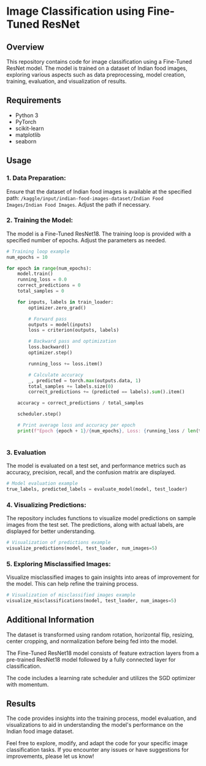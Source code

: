 # Image Classification using Fine-Tuned ResNet

## Overview

This repository contains code for image classification using a Fine-Tuned ResNet model. The model is trained on a dataset of Indian food images, exploring various aspects such as data preprocessing, model creation, training, evaluation, and visualization of results.

## Requirements

- Python 3
- PyTorch
- scikit-learn
- matplotlib
- seaborn

## Usage

### 1. Data Preparation:

Ensure that the dataset of Indian food images is available at the specified path: `/kaggle/input/indian-food-images-dataset/Indian Food Images/Indian Food Images`. Adjust the path if necessary.

### 2. Training the Model:

The model is a Fine-Tuned ResNet18. The training loop is provided with a specified number of epochs. Adjust the parameters as needed.

```python
# Training loop example
num_epochs = 10  

for epoch in range(num_epochs):
    model.train()
    running_loss = 0.0
    correct_predictions = 0
    total_samples = 0

    for inputs, labels in train_loader:
        optimizer.zero_grad()

        # Forward pass
        outputs = model(inputs)
        loss = criterion(outputs, labels)

        # Backward pass and optimization
        loss.backward()
        optimizer.step()

        running_loss += loss.item()

        # Calculate accuracy
        _, predicted = torch.max(outputs.data, 1)
        total_samples += labels.size(0)
        correct_predictions += (predicted == labels).sum().item()

    accuracy = correct_predictions / total_samples

    scheduler.step()

    # Print average loss and accuracy per epoch
    print(f"Epoch {epoch + 1}/{num_epochs}, Loss: {running_loss / len(train_loader)}, Accuracy: {accuracy * 100:.2f}%")
    
```
### 3. Evaluation

The model is evaluated on a test set, and performance metrics such as accuracy, precision, recall, and the confusion matrix are displayed.

```python
# Model evaluation example
true_labels, predicted_labels = evaluate_model(model, test_loader)
```

### 4. Visualizing Predictions:

The repository includes functions to visualize model predictions on sample images from the test set. The predictions, along with actual labels, are displayed for better understanding.

```python
# Visualization of predictions example
visualize_predictions(model, test_loader, num_images=5)
```

### 5. Exploring Misclassified Images:

Visualize misclassified images to gain insights into areas of improvement for the model. This can help refine the training process.

```python
# Visualization of misclassified images example
visualize_misclassifications(model, test_loader, num_images=5)
```

## Additional Information

The dataset is transformed using random rotation, horizontal flip, resizing, center cropping, and normalization before being fed into the model.

The Fine-Tuned ResNet18 model consists of feature extraction layers from a pre-trained ResNet18 model followed by a fully connected layer for classification.

The code includes a learning rate scheduler and utilizes the SGD optimizer with momentum.

## Results

The code provides insights into the training process, model evaluation, and visualizations to aid in understanding the model's performance on the Indian food image dataset.

Feel free to explore, modify, and adapt the code for your specific image classification tasks. If you encounter any issues or have suggestions for improvements, please let us know!


